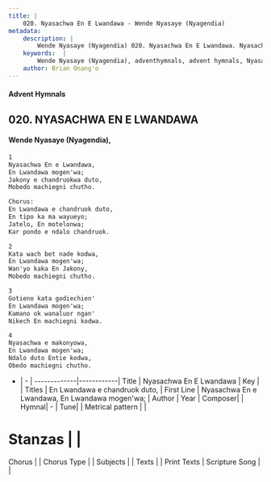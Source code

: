 ```yaml
---
title: |
    020. Nyasachwa En E Lwandawa - Wende Nyasaye (Nyagendia)
metadata:
    description: |
        Wende Nyasaye (Nyagendia) 020. Nyasachwa En E Lwandawa. Nyasachwa En e Lwandawa, En Lwandawa mogen'wa; Jakony e chandruokwa duto, Mobedo machiegni chutho.  Chorus: En Lwandawa e chandruok duto, En tipo ka ma wayueyo; Jatelo, En motelonwa; Kar pondo e ndalo chandruok.  
    keywords:  |
        Wende Nyasaye (Nyagendia), adventhymnals, advent hymnals, Nyasachwa En E Lwandawa, Nyasachwa En e Lwandawa, En Lwandawa mogen'wa;. En Lwandawa e chandruok duto,
    author: Brian Onang'o
---
```


#### Advent Hymnals
## 020. NYASACHWA EN E LWANDAWA
####  Wende Nyasaye (Nyagendia),

```txt
1
Nyasachwa En e Lwandawa,
En Lwandawa mogen'wa;
Jakony e chandruokwa duto,
Mobedo machiegni chutho.

Chorus:
En Lwandawa e chandruok duto,
En tipo ka ma wayueyo;
Jatelo, En motelonwa;
Kar pondo e ndalo chandruok.

2
Kata wach bet nade kodwa,
En Lwandawa mogen'wa;
Wan'yo kaka En Jakony,
Mobedo machiegni chutho.

3
Gotieno kata godiechien'
En Lwandawa mogen'wa;
Kamano ok wanaluor ngan'
Nikech En machiegni kodwa.

4
Nyasachwa e makonyowa,
En Lwandawa mogen'wa;
Ndalo duto Entie kodwa,
Obedo machiegni chutho.


```

- |   -  |
-------------|------------|
Title | Nyasachwa En E Lwandawa |
Key |  |
Titles | En Lwandawa e chandruok duto, |
First Line | Nyasachwa En e Lwandawa, En Lwandawa mogen'wa; |
Author | 
Year | 
Composer| |
Hymnal|  - |
Tune|  |
Metrical pattern | |
# Stanzas |  |
Chorus |  |
Chorus Type |  |
Subjects | |
Texts |  |
Print Texts | 
Scripture Song |  |
    
